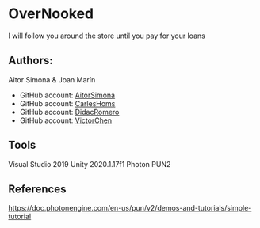 # OverNooked
I will follow you around the store until you pay for your loans

## Authors:

Aitor Simona & Joan Marín

* GitHub account: [AitorSimona](https://github.com/AitorSimona)
* GitHub account: [CarlesHoms](https://github.com/ch0m5)
* GitHub account: [DidacRomero](https://github.com/DidacRomero)
* GitHub account: [VictorChen](https://github.com/Scarzard)

## Tools
Visual Studio 2019
Unity 2020.1.17f1
Photon PUN2

## References 
https://doc.photonengine.com/en-us/pun/v2/demos-and-tutorials/simple-tutorial
